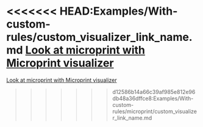 <<<<<<< HEAD:Examples/With-custom-rules/custom_visualizer_link_name.md
[Look at microprint with Microprint visualizer](https://alphasteam.github.io/microprint-visualizer/?url=https://api.github.com/repos/AlphaSteam/microprint-generator/contents/Examples/With-custom-rules/custom_microprint_name.svg&ref=refs/heads/matrix_actions)
=======
[Look at microprint with Microprint visualizer](https://alphasteam.github.io/microprint-visualizer/?url=https://api.github.com/repos/AlphaSteam/microprint-generator/contents/Examples/With-custom-rules/microprint/custom_microprint_name.svg&ref=refs/heads/develop)
>>>>>>> d12586b14a66c39af985e812e96db48a36dffce8:Examples/With-custom-rules/microprint/custom_visualizer_link_name.md
